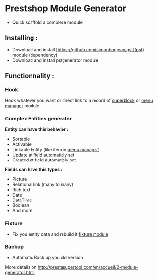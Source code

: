 # Prestshop Module Generator
* Quick scaffold a complexe module

## Installing :

* Download and install [https://github.com/simonbonjean/pst](pst) module (dependency) 
* Download and install pstgenerator module


## Functionnality : 
### Hook 
Hook whatever you want or direct link to a record of [superblock](http://prestasupertool.com/en/3-superblock.html) or [menu manager](http://prestasupertool.com/en/4-menu-manager-.html) module

### Complex Entities generator
**Entity can have this behavior :**
* Sortable 
* Activable 
* Linkable Entity (like item in [menu manager](http://prestasupertool.com/en/4-menu-manager-.html)) 
* Update at field automaticly set
* Created at field automaticly set


**Fields can have this types :** 
* Picture 
* Relational link (many to many)
* Rich text
* Date
* DateTime
* Boolean
* And more

### Fixture 
* Fix you entity data and rebuild it [fixture module]()

### Backup
* Automatic Back up you old version



More details on 
http://prestasupertool.com/en/accueil/2-module-generator.html

